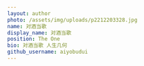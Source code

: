 ```yaml
---
layout: author
photo: /assets/img/uploads/p2212203328.jpg
name: 对酒当歌
display_name: 对酒当歌
position: The One
bio: 对酒当歌 人生几何
github_username: aiyobudui
---
```

